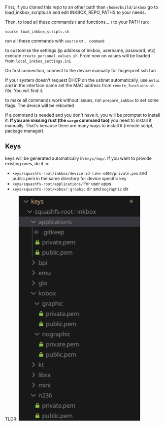 First, if you cloned this repo to an other path than `/home/build/inkbox` go to load_inkbox_scripts.sh and edit INKBOX_REPO_PATHS to your needs.

Then, to load all these commands ( and functions... ) to your PATH run:
```
source load_inkbox_scripts.sh
```
run all these commands with `source` or `. command`

to customise the settings (ip address of inkbox, username, password, etc) execute `create_personal_values.sh`. From now on values will be loaded from `local_inkbox_settings.ini`

On first connection, connect to the device manually for fingerprint ssh fun

If your system doesn't request DHCP on the usbnet automatically, use `nmtui` and in the interface name set the MAC address from `remote_functions.sh` file. You will find it.

to make all commands work without issues, run `prepare_inkbox` to set some flags. The device will be rebooted

If a command is needed and you don't have it, you will be promptet to install it. **If you are missing rust (the `cargo` command too)** you need to install it manually. That's because there are many ways to install it (remote script, package manager)

## Keys
keys will be generated automatically in `keys/tmp/`. If you want to provide existing ones, do it in:
- `keys/squashfs-root/inkbox/device-id-like-n306/private.pem` and public.pem in the same directory for device specific key
- `keys/squashfs-root/applications/` for user apps
- `keys/squashfs-root/kobox/`: `graphic` dir and `nographic` dir

TLDR:
![key-tree](img/key-tree.png)